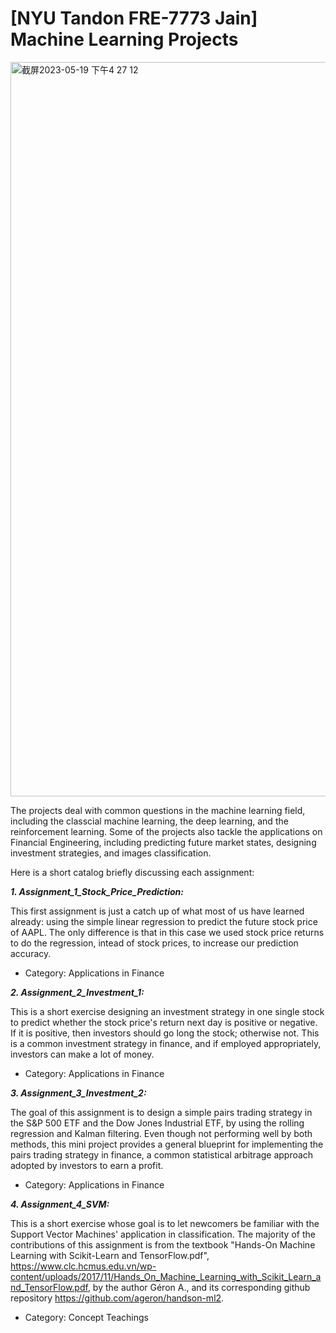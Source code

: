 # [NYU Tandon FRE-7773 Jain] Machine Learning Projects

<img width="1175" alt="截屏2023-05-19 下午4 27 12" src="https://github.com/jh6208/Machine_Learning_Exercises/assets/122949623/61cbb3e0-8d40-4839-b944-6b4dd8dd6891">

The projects deal with common questions in the machine learning field, including the classcial machine learning, the deep learning, and the reinforcement learning. Some of the projects also tackle the applications on Financial Engineering, including predicting future market states, designing investment strategies, and images classification.

Here is a short catalog briefly discussing each assignment:

***1. Assignment_1_Stock_Price_Prediction:*** 

This first assignment is just a catch up of what most of us have learned already: using the simple linear regression to predict the future stock price of AAPL. The only difference is that in this case we used stock price returns to do the regression, intead of stock prices, to increase our prediction accuracy. 

* Category: Applications in Finance

***2. Assignment_2_Investment_1:*** 

This is a short exercise designing an investment strategy in one single stock to predict whether the stock price's return next day is positive or negative. If it is positive, then investors should go long the stock; otherwise not. This is a common investment strategy in finance, and if employed appropriately, investors can make a lot of money.

* Category: Applications in Finance

***3. Assignment_3_Investment_2:***

The goal of this assignment is to design a simple pairs trading strategy in the S&P 500 ETF and the Dow Jones Industrial ETF, by using the rolling regression and Kalman filtering. Even though not performing well by both methods, this mini project provides a general blueprint for implementing the pairs trading strategy in finance, a common statistical arbitrage approach adopted by investors to earn a profit.

* Category: Applications in Finance

***4. Assignment_4_SVM:***

This is a short exercise whose goal is to let newcomers be familiar with the Support Vector Machines' application in classification. The majority of
the contributions of this assignment is from the textbook "Hands-On Machine Learning with Scikit-Learn and TensorFlow.pdf", https://www.clc.hcmus.edu.vn/wp-content/uploads/2017/11/Hands_On_Machine_Learning_with_Scikit_Learn_and_TensorFlow.pdf,  by the author Géron A., and its corresponding github repository https://github.com/ageron/handson-ml2.

* Category: Concept Teachings



